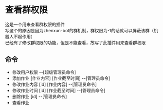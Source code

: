 # 查看群权限
这是一个用来查看群权限的插件  
写这个的原因是因为zhenxun-bot的群机制，群权限为-1的话就可以屏蔽该群（机器人不起作用）  
已经有了修改群权限的功能，但是不能查看，故写了此插件用来查看群权限  

## 命令
- 修改用户权限    --[超级管理员命令]
- 添加作业 [作业内容] [作业截至时间] --[管理员命令]
- 修改作业内容 [id] [作业内容] --[管理员命令]
- 修改作业时间 [id] [作业截至时间] --[管理员命令]
- 删除作业 [id] --[管理员命令]
- 查看作业
